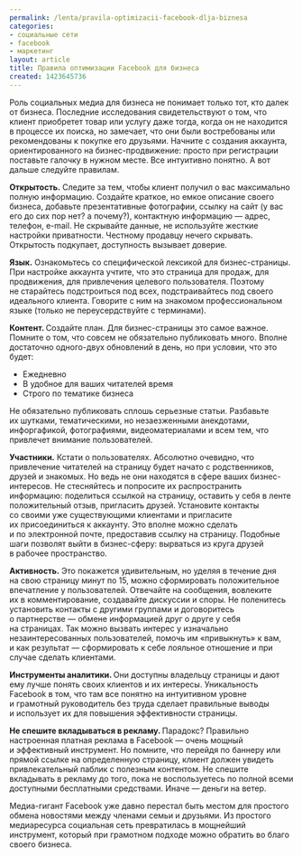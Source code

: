 ```yaml
---
permalink: /lenta/pravila-optimizacii-facebook-dlja-biznesa
categories:
- социальные сети
- facebook
- маркетинг
layout: article
title: Правила оптимизации Facebook для бизнеса
created: 1423645736
---
```

<p>Роль социальных медиа для бизнеса не&nbsp;понимает только тот, кто далек от&nbsp;бизнеса. Последние исследования свидетельствуют о&nbsp;том, что клиент приобретет товар или услугу даже тогда, когда он&nbsp;не&nbsp;находится в&nbsp;процессе их&nbsp;поиска, но&nbsp;замечает, что они были востребованы или рекомендованы к&nbsp;покупке его друзьями. Начните с&nbsp;создания аккаунта, ориентированного на&nbsp;бизнес-продвижение: просто при регистрации поставьте галочку в&nbsp;нужном месте. Все интуитивно понятно. А&nbsp;вот дальше следуйте правилам.</p>
<!--break-->
<p><strong>Открытость.</strong> Следите за&nbsp;тем, чтобы клиент получил о&nbsp;вас максимально полную информацию. Создайте краткое, но&nbsp;емкое описание своего бизнеса, добавьте презентативные фотографии, ссылку на&nbsp;сайт (у&nbsp;вас его до&nbsp;сих пор нет? а&nbsp;почему?), контактную информацию&nbsp;— адрес, телефон, e-mаil. Не&nbsp;скрывайте данные, не&nbsp;используйте жесткие настройки приватности. Честному продавцу нечего скрывать. Открытость подкупает, доступность вызывает доверие.</p>
<p><strong>Язык.</strong> Ознакомьтесь со&nbsp;специфической лексикой для бизнес-страницы. При настройке аккаунта учтите, что это страница для продаж, для продвижения, для привлечения целевого пользователя. Поэтому не&nbsp;старайтесь подстроиться под всех, подстраивайтесь под своего идеального клиента. Говорите с&nbsp;ним на&nbsp;знакомом профессиональном языке (только не&nbsp;переусердствуйте с&nbsp;терминами).</p>
<p><strong>Контент. </strong>Создайте план. Для бизнес-страницы это самое важное. Помните о&nbsp;том, что совсем не&nbsp;обязательно публиковать много. Вполне достаточно одного-двух обновлений в&nbsp;день, но&nbsp;при условии, что это будет:</p>
<p>
	<ul>
		<li><span>Ежедневно</span></li>
		<li><span>В</span>&nbsp;<span>удобное для ваших читателей время</span></li>
		<li><span>Строго по</span>&nbsp;<span>тематике бизнеса</span></li>
	</ul>
</p>
<p>Не&nbsp;обязательно публиковать сплошь серьезные статьи. Разбавьте их&nbsp;шутками, тематическими, но&nbsp;незаезженными анекдотами, инфоргафикой, фотографиями, видеоматериалами и&nbsp;всем тем, что привлечет внимание пользователей.</p>
<p><strong>Участники.</strong> Кстати о&nbsp;пользователях. Абсолютно очевидно, что привлечение читателей на&nbsp;страницу будет начато с&nbsp;родственников, друзей и&nbsp;знакомых. Но&nbsp;ведь не&nbsp;они находятся в&nbsp;сфере ваших бизнес-интересов. Не&nbsp;стесняйтесь и&nbsp;попросите их&nbsp;распространить информацию: поделиться ссылкой на&nbsp;страницу, оставить у&nbsp;себя в&nbsp;ленте положительный отзыв, пригласить друзей. Установите контакты со&nbsp;своими уже существующими клиентами и&nbsp;пригласите их&nbsp;присоединиться к&nbsp;аккаунту. Это вполне можно сделать и&nbsp;по&nbsp;электронной почте, предоставив ссылку на&nbsp;страницу. Подобные шаги позволят выйти в&nbsp;бизнес-сферу: вырваться из&nbsp;круга друзей в&nbsp;рабочее пространство.</p>
<p><strong>Активность.</strong> Это покажется удивительным, но&nbsp;уделяя в&nbsp;течение дня на&nbsp;свою страницу минут по&nbsp;15, можно сформировать положительное впечатление у&nbsp;пользователей. Отвечайте на&nbsp;сообщения, вовлеките их&nbsp;в&nbsp;комментирование, создавайте дискуссии и&nbsp;споры. Не&nbsp;поленитесь установить контакты с&nbsp;другими группами и&nbsp;договоритесь о&nbsp;партнерстве&nbsp;— обмене информацией друг о&nbsp;друге у&nbsp;себя на&nbsp;страницах. Так можно вызвать интерес у&nbsp;изначально незаинтересованных пользователей, помочь им&nbsp;«привыкнуть» к&nbsp;вам, и&nbsp;как результат&nbsp;— сформировать к&nbsp;себе лояльное отношение и&nbsp;при случае сделать клиентами.</p>
<p><strong>Инструменты аналитики. </strong>Они доступны владельцу страницы и&nbsp;дают ему лучше понять своих клиентов и&nbsp;их&nbsp;интересы. Уникальность Facebook в&nbsp;том, что там все понятно на&nbsp;интуитивном уровне и&nbsp;грамотный руководитель без труда сделает правильные выводы и&nbsp;использует их&nbsp;для повышения эффективности страницы.</p>
<p><strong>Не&nbsp;спешите вкладываться в&nbsp;рекламу. </strong>Парадокс? Правильно настроенная платная реклама в&nbsp;Facebook&nbsp;— очень мощный и&nbsp;эффективный инструмент. Но&nbsp;помните, что перейдя по&nbsp;баннеру или прямой ссылке на&nbsp;определенную страницу, клиент должен увидеть привлекательный паблик с&nbsp;полезным контентом. Не&nbsp;спешите вкладывать в&nbsp;рекламу до&nbsp;того, пока не&nbsp;воспользуетесь по&nbsp;полной всеми доступными бесплатными средствами. Иначе&nbsp;— деньги на&nbsp;ветер.</p><p>Медиа-гигант Facebook уже давно перестал быть местом для простого обмена новостями между членами семьи и&nbsp;друзьями. Из&nbsp;простого медиаресурса социальная сеть превратилась в&nbsp;мощнейший инструмент, который при грамотном подходе можно обратить во&nbsp;благо своего бизнеса.</p>
